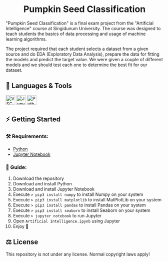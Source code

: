 <h1 align="center">Pumpkin Seed Classification</h1>

"Pumpkin Seed Classification" is a final exam project from the "Artificial Intelligence" course at Singidunum University. The course was designed to teach students the basics of data processing and usage of machine learning algorithms.

The project required that each student selects a dataset from a given source and do EDA (Exploratory Data Analysis), prepare the data for fitting the models and predict the target value. We were given a couple of different models and we should test each one to determine the best fit for our dataset.

## 🧰 Languages & Tools

<a href="https://code.visualstudio.com/"><img src="https://cdn.jsdelivr.net/gh/devicons/devicon/icons/vscode/vscode-original.svg" width="30px" alt="VSCode" title="Visual Studio Code"></a>
<a href="https://jupyter.org/"><img src="https://cdn.jsdelivr.net/gh/devicons/devicon/icons/jupyter/jupyter-original.svg" width="30px" alt="Jupyter Notebook" title="Jupyter Notebook"></a>
<a href="https://www.python.org/"><img src="https://cdn.jsdelivr.net/gh/devicons/devicon/icons/python/python-original.svg" width="30px" alt="Python" title="Python Programming Language"></a>

## ⚡ Getting Started

### 🛠 Requirements:

- [Python](https://www.python.org/downloads/)
- [Jupyter Notebook](https://jupyter.org/install)

### 📖 Guide:

1. Download the repository
2. Download and install Python
3. Download and install Jupyter Notebook
4. Execute ```> pip3 install numpy``` to install Numpy on your system
5. Execute ```> pip3 install matplotlib``` to install MatPlotLib on your system
6. Execute ```> pip3 install pandas``` to install Pandas on your system
7. Execute ```> pip3 install seaborn``` to install Seaborn on your system
8. Execute ```> jupyter notebook``` to run Jupyter
9. Open ```Artificial Intelligence.ipynb``` using Jupyter
10. Enjoy 🙂

## ⚖ License
This repository is not under any license. Normal copyright laws apply!
